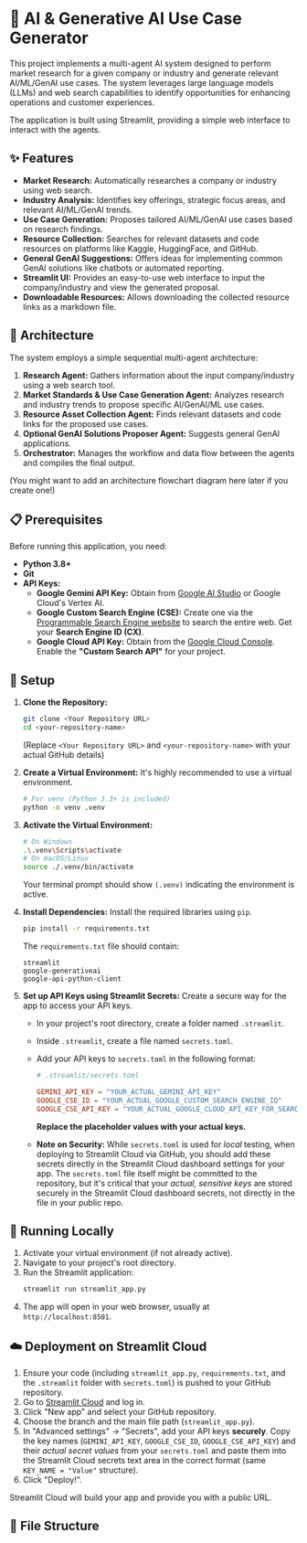 # 🤖 AI & Generative AI Use Case Generator

This project implements a multi-agent AI system designed to perform market research for a given company or industry and generate relevant AI/ML/GenAI use cases. The system leverages large language models (LLMs) and web search capabilities to identify opportunities for enhancing operations and customer experiences.

The application is built using Streamlit, providing a simple web interface to interact with the agents.

## ✨ Features

* **Market Research:** Automatically researches a company or industry using web search.
* **Industry Analysis:** Identifies key offerings, strategic focus areas, and relevant AI/ML/GenAI trends.
* **Use Case Generation:** Proposes tailored AI/ML/GenAI use cases based on research findings.
* **Resource Collection:** Searches for relevant datasets and code resources on platforms like Kaggle, HuggingFace, and GitHub.
* **General GenAI Suggestions:** Offers ideas for implementing common GenAI solutions like chatbots or automated reporting.
* **Streamlit UI:** Provides an easy-to-use web interface to input the company/industry and view the generated proposal.
* **Downloadable Resources:** Allows downloading the collected resource links as a markdown file.

## 🧠 Architecture

The system employs a simple sequential multi-agent architecture:

1.  **Research Agent:** Gathers information about the input company/industry using a web search tool.
2.  **Market Standards & Use Case Generation Agent:** Analyzes research and industry trends to propose specific AI/GenAI/ML use cases.
3.  **Resource Asset Collection Agent:** Finds relevant datasets and code links for the proposed use cases.
4.  **Optional GenAI Solutions Proposer Agent:** Suggests general GenAI applications.
5.  **Orchestrator:** Manages the workflow and data flow between the agents and compiles the final output.

(You might want to add an architecture flowchart diagram here later if you create one!)

## 📋 Prerequisites

Before running this application, you need:

* **Python 3.8+**
* **Git**
* **API Keys:**
    * **Google Gemini API Key:** Obtain from [Google AI Studio](https://aistudio.google.com/) or Google Cloud's Vertex AI.
    * **Google Custom Search Engine (CSE):** Create one via the [Programmable Search Engine website](https://programmablesearchengine.google.com/) to search the entire web. Get your **Search Engine ID (CX)**.
    * **Google Cloud API Key:** Obtain from the [Google Cloud Console](https://console.cloud.google.com/). Enable the **"Custom Search API"** for your project.

## 🚀 Setup

1.  **Clone the Repository:**
    ```bash
    git clone <Your Repository URL>
    cd <your-repository-name>
    ```
    (Replace `<Your Repository URL>` and `<your-repository-name>` with your actual GitHub details)

2.  **Create a Virtual Environment:**
    It's highly recommended to use a virtual environment.
    ```bash
    # For venv (Python 3.3+ is included)
    python -m venv .venv
    ```

3.  **Activate the Virtual Environment:**
    ```bash
    # On Windows
    .\.venv\Scripts\activate
    # On macOS/Linux
    source ./.venv/bin/activate
    ```
    Your terminal prompt should show `(.venv)` indicating the environment is active.

4.  **Install Dependencies:**
    Install the required libraries using `pip`.
    ```bash
    pip install -r requirements.txt
    ```
    The `requirements.txt` file should contain:
    ```
    streamlit
    google-generativeai
    google-api-python-client
    ```

5.  **Set up API Keys using Streamlit Secrets:**
    Create a secure way for the app to access your API keys.
    * In your project's root directory, create a folder named `.streamlit`.
    * Inside `.streamlit`, create a file named `secrets.toml`.
    * Add your API keys to `secrets.toml` in the following format:
        ```toml
        # .streamlit/secrets.toml

        GEMINI_API_KEY = "YOUR_ACTUAL_GEMINI_API_KEY"
        GOOGLE_CSE_ID = "YOUR_ACTUAL_GOOGLE_CUSTOM_SEARCH_ENGINE_ID"
        GOOGLE_CSE_API_KEY = "YOUR_ACTUAL_GOOGLE_CLOUD_API_KEY_FOR_SEARCH"
        ```
        **Replace the placeholder values with your actual keys.**

    * **Note on Security:** While `secrets.toml` is used for *local* testing, when deploying to Streamlit Cloud via GitHub, you should add these secrets directly in the Streamlit Cloud dashboard settings for your app. The `secrets.toml` file itself might be committed to the repository, but it's critical that your *actual, sensitive keys* are stored securely in the Streamlit Cloud dashboard secrets, not directly in the file in your public repo.

## 🏃 Running Locally

1.  Activate your virtual environment (if not already active).
2.  Navigate to your project's root directory.
3.  Run the Streamlit application:
    ```bash
    streamlit run streamlit_app.py
    ```
4.  The app will open in your web browser, usually at `http://localhost:8501`.

## ☁️ Deployment on Streamlit Cloud

1.  Ensure your code (including `streamlit_app.py`, `requirements.txt`, and the `.streamlit` folder with `secrets.toml`) is pushed to your GitHub repository.
2.  Go to [Streamlit Cloud](https://streamlit.io/cloud) and log in.
3.  Click "New app" and select your GitHub repository.
4.  Choose the branch and the main file path (`streamlit_app.py`).
5.  In "Advanced settings" -> "Secrets", add your API keys **securely**. Copy the key names (`GEMINI_API_KEY`, `GOOGLE_CSE_ID`, `GOOGLE_CSE_API_KEY`) and their *actual secret values* from your `secrets.toml` and paste them into the Streamlit Cloud secrets text area in the correct format (same `KEY_NAME = "Value"` structure).
6.  Click "Deploy!".

Streamlit Cloud will build your app and provide you with a public URL.

## 📂 File Structure
